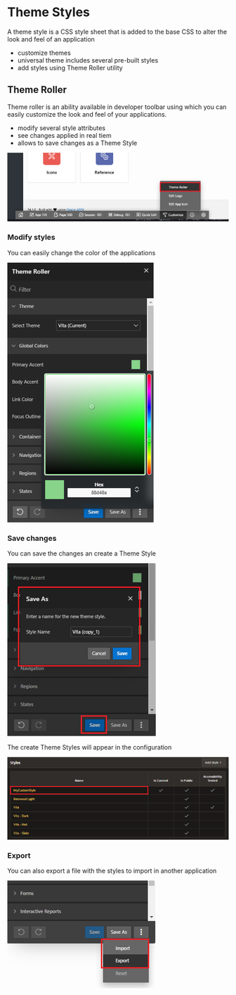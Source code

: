 # Theme Styles

A theme style is a CSS style sheet that is added to the base CSS to alter the look and feel of an application

- customize themes
- universal theme includes several pre-built styles
- add styles using Theme Roller utility

## Theme Roller

Theme roller is an ability available in developer toolbar using which you can easily customize the look and feel of your applications.

- modify several style attributes
- see changes applied in real tiem
- allows to save changes as a Theme Style

![Theme Roller](images/theme_roller.png)

### Modify styles

You can easily change the color of the applications

![Theme Roller Changes](images/theme_roller_custom.png)

### Save changes

You can save the changes an create a Theme Style

![Theme Roller Save](images/theme_roller_save.png)

The create Theme Styles will appear in the configuration

![Themes List](images/themes_lists_new.png)

### Export

You can also export a file with the styles to import in another application

![Themes Export Import](images/theme_roller_export.png)

